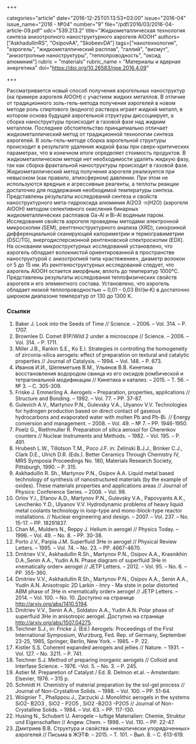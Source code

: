 +++

categories="article"
date="2016-12-25T01:13:53+03:00"
issue="2016-04"
issue_name="2016 - №04"
number="9"
file="/pdf/2016/03/2016-04-article-09.pdf"
udc="539.213.2"
title="Жидкометаллическая технология синтеза анизотропного наноструктурного аэрогеля AlOOH"
authors=["AskhadullinRS", "OsipovAA", "SkobeevDA"]
tags=["нанотехнология", "аэрогель", "жидкометаллический расплав", "галлий", "висмут", "анизотропные наноструктуры", "теплопроводность", "оксид алюминия"]
rubric = "materials"
rubric_name = "Материалы и ядерная энергетика"
doi="https://doi.org/10.26583/npe.2016.4.09"

+++

Рассматривается новый способ получения аэрогельных наноструктур (на примере аэрогеля AlOOH) с участием жидких металлов. В отличие от традиционного золь-гель-метода получения аэрогелей в новом методе роль спиртового (водного) раствора играет жидкий металл, в котором основа будущей аэрогельной структуры диссоциирует, а сборка наноструктуры происходит в газовой фазе над жидким металлом. Последнее обстоятельство принципиально отличает жидкометаллический метод от традиционной технологии синтеза аэрогелей. В золь-гель-методе сборка аэрогельной структуры происходит в результате удаления жидкой фазы при сверх-критических параметрах, что в конечном итоге определяет стоимость продуктов. В жидкометаллическом методе нет необходимости удалять жидкую фазу, так как сборка фрактальной наноструктуры происходит в газовой фазе. Жидкометаллический метод получения аэрогеля реализуется при невысоком (как правило, атмосферном) давлении. При этом не используются вредные и агрессивные реагенты, а теплоты реакции достаточно для поддержания необходимой температуры синтеза. Представлены результаты исследований синтеза и свойств наноструктурного мета-гидроксида алюминия Al2O3 ⋅n(H2O) (аэрогеля AlOOH) методом селективного окисления бинарных жидкометаллических расплавов Ga-Al и Bi-Al водяным паром. Исследования свойств аэрогеля проведены методами электронной микроскопии (SEM), рентгеноструктурного анализа (XRD), синхронной дифференциальной сканирующей калориметрии и термогравиметрии (DSC/TG), энергодисперсионной рентгеновской спектроскопии (EDX). На основании микроструктурных исследований установлено, что аэрогель обладает волокнистой ориентированной в пространстве наноструктурой с анизотропией типа «растяжение», диаметр волокон от 5 до 15 нм. Из рентгеноструктурных исследований следует, что аэрогель AlOOH остается аморфным, вплоть до температур 1000°С. Представлены результаты исследования теплофизических свойств аэрогеля и его элементного состава. Установлено, что аэрогель обладает низкой теплопроводностью ~ 0,01 – 0,03 Вт/(м⋅K) в достаточно широком диапазоне температур от 130 до 1300 K.

### Ссылки

1. Baker J. Look into the Seeds of Time // Science. – 2006. – Vol. 314. – P. 1707.
2. Brownlee D. Comet 81P/Wild 2 under a microscope // Science. – 2006. – Vol. 314. – P. 1711.
3. Miller J.B., Rankin S.E., Ko E.I. Strategies in controlling the homogeneity of zirconia-silica aerogels: effect of preparation on textural and catalytic properties // Journal of Catalysis. – 1994. – Vol. 148. – P. 673.
4. Иванов И.И., Шелеметьев В.М., Ульянов В.В. Кинетика восстановления водородом свинца из его оксидов ромбической и тетрагональной модификации // Кинетика и катализ. – 2015. – Т. 56. –№ 3. – С. 305-309.
5. Friske J. Emmerling A. Aerogels – Preparation, properties, applications // Structure and Bonding. – 1992. – Vol. 77. – PP. 37-87.
6. Gulevich A.V., Martynov P.N., Gulevsky V.A., Ulyanov V.V. Technologies for hydrogen production based on direct contact of gaseous hydrocarbons and evaporated water with molten Pb and Pb-Bi. // Energy conversion and management. – 2008. – Vol. 49. – № 7. – PP. 1946-1950.
7. Poelz G., Riethmuller R. Preparation of silica aerosol for Cherenkov counters // Nuclear Instruments and Methods. – 1982. – Vol. 195. – P. 491.
8. Hrubesh L.W., Tillotson T.M., Poco J.F. in: Zelinski B.J.J., Brinker C.J., Clark D.E., Ulrich D.R. (Eds.). Better Ceramics Through Chemistry IV, MRS Symposia Proceedings No. 180, Materials Research Society, Pittsburgh, 1990. – P. 315.
9. Askhadullin R. Sh., Martynov P.N., Osipov A.A. Liquid metal based technology of synthesis of nanostructured materials (by the example of oxides). These materials properties and applications areas // Journal of Physics: Conference Series. – 2008. – Vol. 98.
10. Orlov Y.I., Efanov A.D., Martynov P.N., Gulevsky V.A., Papovyants A.K., Levchenko Y.D., Ulyanov V.V. Hydrodynamic problems of heavy liquid metal coolants technology in loop-type and mono-block-type reactor installations. // Nuclear engineering and design. – 2007. – Vol. 237. – No. 15-17. – PP. 18291837.
11. Chan M., Mulders N., Reppy J. Helium in aerogel // Physics Today. – 1996. – Vol. 49. – No. 8. – PP. 30-38.
12. Porto J.V., Parpia J.M. Superfluid 3He in aerogel // Physical Review Letters. – 1995. – Vol. 74. – No. 23. – PP. 4667-4670.
13. Dmitriev V.V., Askhadullin R.Sh., Martynov P.N., Osipov A.A., Krasnikhin D.A.,Senin A.A., Yudin A.N. Phase diagram of superfluid 3He in «nematically order» aerogel // JETP Letters. – 2012. – Vol. 95. – No. 6. – PP. 355-360.
14. Dmitriev V.V., Askhadullin R.Sh., Martynov P.N., Osipov A.A., Senin A.A., Yudin A.N. Anisotropic 2D Larkin - Imry - Ma stste in polar distorted ABM phase of 3He in «nematically order» aerogel // JETP Letters. – 2014. – Vol. 100. – No. 10. Доступно на странице http://arxiv.org/abs/1410.5194.
15. Dmitriev V.V., Senin A.A., Soldatov A.A., Yudin A.N. Polar phase of superfluid 3He in anisotropic aerogel. Доступно на странице http://arxiv.org/abs/1507.04275.
16. Teichner S.J., in: Fricke J. (Ed.) Aerogels: Proceedings of the First International Symposium, Wurzburg, Fed. Rep. of Germany, September 23-25, 1985, Springer, Berlin, New York. – 1985. – P. 22.
17. Kistler S.S. Coherent expanded aerogels and jellies // Nature. – 1931. – Vol. 127. – No. 3211. – P. 741.
18. Teichner S.J. Method of preparing inorganic aerogels // Colloid and Interfase Science. – 1976. –Vol. 5. – No. 3. – P. 245.
19. Astier M. Preparetion of Catalyst / Ed. B. Delmon et.al. – Amsterdam: Elsevier, 1976. – 315 p.
20. Schmidt H. Chemistry of material preparation by the sol-gel process // Journal of Non-Crystalline Solids. – 1988. – Vol. 100. – PP. 51-64.
21. Woignier T., Phalippou J., Zarzucki J. Monolithic aerogels in the systems SiO2- B2O3 , SiO2 - P2O5 , SiO2 -B2O3 -P2O5 // Journal of Non-Crystalline Solids. – 1984. – Vol. 63. – PP. 117-130.
22. Husing N., Schubert U. Aerogele – luftige Materialien: Chemie, Struktur und Eigenschaften // Angew. Chem. – 1998. – Vol. 110. – PP. 22-47.
23. Дмитриев В.В. Структура и свойства «нематически упорядоченных» аэрогелей // Письма в ЖЭТФ. – 2015. – Т. 101. – Вып. 8. – С. 613-619.